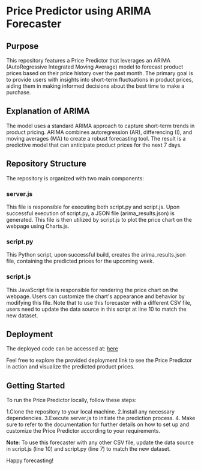 # Price Predictor using ARIMA Forecaster

## Purpose
This repository features a Price Predictor that leverages an ARIMA (AutoRegressive Integrated Moving Average) model to forecast product prices based on their price history over the past month. The primary goal is to provide users with insights into short-term fluctuations in product prices, aiding them in making informed decisions about the best time to make a purchase.

## Explanation of ARIMA
The model uses a standard ARIMA approach to capture short-term trends in product pricing. ARIMA combines autoregression (AR), differencing (I), and moving averages (MA) to create a robust forecasting tool. The result is a predictive model that can anticipate product prices for the next 7 days.

## Repository Structure
The repository is organized with two main components:

### server.js
This file is responsible for executing both script.py and script.js. Upon successful execution of script.py, a JSON file (arima_results.json) is generated. This file is then utilized by script.js to plot the price chart on the webpage using Charts.js.

### script.py
This Python script, upon successful build, creates the arima_results.json file, containing the predicted prices for the upcoming week.

### script.js
This JavaScript file is responsible for rendering the price chart on the webpage. Users can customize the chart's appearance and behavior by modifying this file. Note that to use this forecaster with a different CSV file, users need to update the data source in this script at line 10 to match the new dataset.

## Deployment
The deployed code can be accessed at: [here](https://price-predictor-k0u3.onrender.com/)

Feel free to explore the provided deployment link to see the Price Predictor in action and visualize the predicted product prices.

## Getting Started
To run the Price Predictor locally, follow these steps:

1.Clone the repository to your local machine.
2.Install any necessary dependencies.
3.Execute server.js to initiate the prediction process.
4. Make sure to refer to the documentation for further details on how to set up and customize the Price Predictor according to your requirements.

**Note**: To use this forecaster with any other CSV file, update the data source in script.js (line 10) and script.py (line 7) to match the new dataset.

Happy forecasting!
